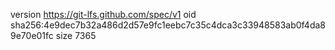 version https://git-lfs.github.com/spec/v1
oid sha256:4e9dec7b32a486d2d57e9fc1eebc7c35c4dca3c33948583ab0f4da89e70e01fc
size 7365
